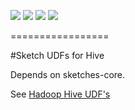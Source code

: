 [![][travis img]][travis] [![][coveralls img]][coveralls] [![][mavenbadge img]][mavenbadge] [![][versioneye img]][versioneye]

=================

#Sketch UDFs for Hive 

Depends on sketches-core.

See [Hadoop Hive UDF's](http://datasketches.github.io/docs/ThetaHiveUDFs.html)

[travis]:https://travis-ci.org//DataSketches/sketches-hive/builds?branch=master
[travis img]:https://secure.travis-ci.org/DataSketches/sketches-hive.svg?branch=master

[coveralls]:https://coveralls.io/github/DataSketches/sketches-hive?branch=master
[coveralls img]:https://coveralls.io/repos/DataSketches/sketches-hive/badge.svg?branch=master

[mavenbadge]:http://search.maven.org/#search|gav|1|g%3A%22com.yahoo.datasketches%22%20AND%20a%3A%22sketches-hive%22
[mavenbadge img]:https://maven-badges.herokuapp.com/maven-central/com.yahoo.datasketches/sketches-hive/badge.svg

[versioneye]:https://www.versioneye.com/user/projects/5751d95a7757a00034dc3c3c
[versioneye img]:https://www.versioneye.com/user/projects/5751d95a7757a00034dc3c3c/badge.svg?style=flat
